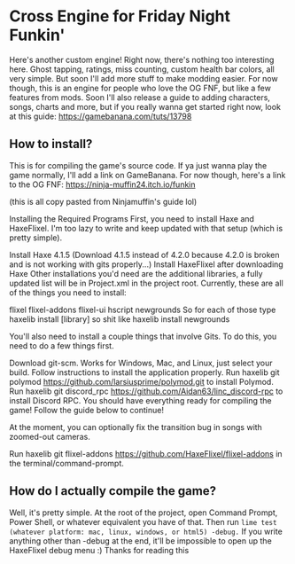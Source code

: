 # Cross Engine for Friday Night Funkin'
Here's another custom engine! Right now, there's nothing too interesting here. Ghost tapping, ratings, miss counting, custom health bar colors, all very simple. But soon I'll add more stuff to make modding easier. For now though, this is an engine for people who love the OG FNF, but like a few features from mods. Soon I'll also release a guide to adding characters, songs, charts and more, but if you really wanna get started right now, look at this guide: https://gamebanana.com/tuts/13798

## How to install?
This is for compiling the game's source code. If ya just wanna play the game normally, I'll add a link on GameBanana. For now though, here's a link to the OG FNF:
https://ninja-muffin24.itch.io/funkin

(this is all copy pasted from Ninjamuffin's guide lol)

Installing the Required Programs
First, you need to install Haxe and HaxeFlixel. I'm too lazy to write and keep updated with that setup (which is pretty simple).

Install Haxe 4.1.5 (Download 4.1.5 instead of 4.2.0 because 4.2.0 is broken and is not working with gits properly...)
Install HaxeFlixel after downloading Haxe
Other installations you'd need are the additional libraries, a fully updated list will be in Project.xml in the project root. Currently, these are all of the things you need to install:

flixel
flixel-addons
flixel-ui
hscript
newgrounds
So for each of those type haxelib install [library] so shit like haxelib install newgrounds

You'll also need to install a couple things that involve Gits. To do this, you need to do a few things first.

Download git-scm. Works for Windows, Mac, and Linux, just select your build.
Follow instructions to install the application properly.
Run haxelib git polymod https://github.com/larsiusprime/polymod.git to install Polymod.
Run haxelib git discord_rpc https://github.com/Aidan63/linc_discord-rpc to install Discord RPC.
You should have everything ready for compiling the game! Follow the guide below to continue!

At the moment, you can optionally fix the transition bug in songs with zoomed-out cameras.

Run haxelib git flixel-addons https://github.com/HaxeFlixel/flixel-addons in the terminal/command-prompt.

## How do I actually compile the game?
Well, it's pretty simple. At the root of the project, open Command Prompt, Power Shell, or whatever equivalent you have of that. Then run 
`lime test (whatever platform: mac, linux, windows, or html5) -debug.`
If you write anything other than -debug at the end, it'll be impossible to open up the HaxeFlixel debug menu :) Thanks for reading this
